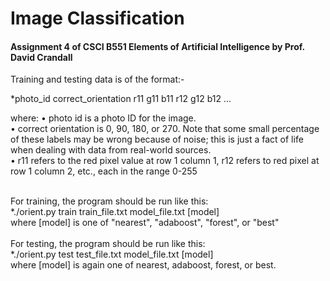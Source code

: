 # Image Classification

#### Assignment 4 of CSCI B551 Elements of Artificial Intelligence by Prof. David Crandall<br />

Training and testing data is of the format:-<br />

*photo_id correct_orientation r11 g11 b11 r12 g12 b12 ...<br />

where:
• photo id is a photo ID for the image. <br />
• correct orientation is 0, 90, 180, or 270. Note that some small percentage of these labels may be
wrong because of noise; this is just a fact of life when dealing with data from real-world sources.<br />
• r11 refers to the red pixel value at row 1 column 1, r12 refers to red pixel at row 1 column 2, etc.,
each in the range 0-255<br /><br />


For training, the program should be run like this:<br />
*./orient.py train train_file.txt model_file.txt [model]<br />
where [model] is one of "nearest", "adaboost", "forest", or "best"
<br /><br />
For testing, the program should be run like this:<br />
*./orient.py test test_file.txt model_file.txt [model]<br />
where [model] is again one of nearest, adaboost, forest, or best.

